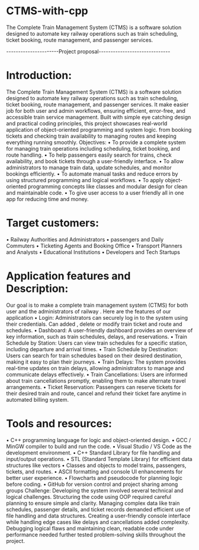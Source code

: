# CTMS-with-cpp
The Complete Train Management System (CTMS) is a software solution designed to automate key railway operations such as train scheduling, ticket booking, route management, and passenger services. 

----------------------Project proposal------------------------------
# Introduction:
The Complete Train Management System (CTMS) is a software solution designed to automate key railway operations such as train scheduling, ticket booking, route management, and passenger services. It make easier job for both user and admin workflows, ensuring efficient, error-free, and accessible train service management. Built with  simple eye catching  design and practical coding principles, this project showcases real-world application of object-oriented programming and system logic. from booking tickets and checking train availability to managing routes and keeping everything running smoothly.
Objectives:
•	To provide a complete system for managing train operations including scheduling, ticket          booking, and route handling.
•	To help passengers easily search for trains, check availability, and book tickets through a user-friendly interface.
•	To allow administrators to manage train data, update schedules, and monitor bookings efficiently.
•	To automate manual tasks and reduce errors by using structured programming and logical workflows.
•	To apply object-oriented programming concepts like classes and modular design for clean and maintainable code.
•	To give user access to a user friendly all in one app for reducing time and money. 

# Target customers: 
•	Railway Authorities and Administrators 
•	 passengers and Daily Commuters 
•	 Ticketing Agents and Booking Office 
•	Transport Planners and Analysts 
•	 Educational Institutions
•	 Developers and Tech Startups
# Application features and Description:
Our goal is to make a complete train management system  (CTMS) for both user and the administrators of railway .
Here are the features of our application
•	Login: Administrators can securely log in to the system using their credentials. Can added , delete or modify train ticket and route and schedules. 
•	Dashboard: A user-friendly dashboard provides an overview of key information, such as train schedules, delays, and reservations.
•	Train Schedule by Station: Users can view train schedules for a specific station, including departure and arrival times.
•	Train Schedule by Destination: Users can search for train schedules based on their desired destination, making it easy to plan their journeys.
•	Train Delays: The system provides real-time updates on train delays, allowing administrators to manage and communicate delays effectively.
•	Train Cancellations: Users are informed about train cancellations promptly, enabling them to make alternate travel arrangements.
•	Ticket Reservation: Passengers can reserve tickets for their desired train and route, cancel and refund their ticket fare anytime in automated billing system. 
# Tools and resources:
• 	C++ programming language for logic and object-oriented design.
• 	GCC / MinGW compiler to build and run the code.
• 	Visual Studio / VS Code as the development environment.
• 	C++ Standard Library for file handling and input/output operations.
• 	STL (Standard Template Library) for efficient data structures like vectors 
• 	Classes and objects to model trains, passengers, tickets, and routes.
• 	ASCII formatting and console UI enhancements for better user experience.
• 	Flowcharts and pseudocode for planning logic before coding.
• 	GitHub  for version control and project sharing among groups
Challenge:
Developing the system involved several technical and logical challenges. Structuring the code using OOP required careful planning to ensure simple and clarity. Managing complex data like train schedules, passenger details, and ticket records demanded efficient use of file handling and data structures. Creating a user-friendly console interface while handling edge cases like delays and cancellations added complexity. Debugging logical flaws and maintaining clean, readable code under performance needed further tested problem-solving skills throughout the project.
